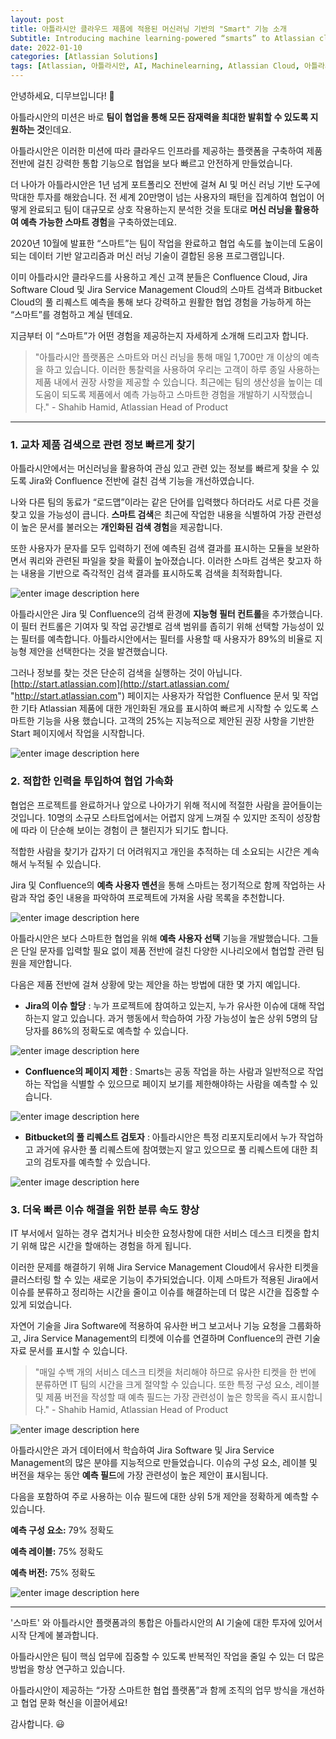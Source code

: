 ```yaml
---
layout: post
title: 아틀라시안 클라우드 제품에 적용된 머신러닝 기반의 "Smart" 기능 소개
Subtitle: Introducing machine learning-powered “smarts” to Atlassian cloud products
date: 2022-01-10
categories: [Atlassian Solutions]
tags: [Atlassian, 아틀라시안, AI, Machinelearning, Atlassian Cloud, 아틀라시안클라우드, Jira Cloud, Confluence Cloud, 디무브, Dmove]
---
```


안녕하세요, 디무브입니다! 🎈 

아틀라시안의 미션은 바로 **팀이 협업을 통해 모든 잠재력을 최대한 발휘할 수 있도록 지원하는 것**인데요.

아틀라시안은 이러한 미션에 따라 클라우드 인프라를 제공하는 플랫폼을 구축하여 제품 전반에 걸친 강력한 통합 기능으로 협업을 보다 빠르고 안전하게 만들었습니다.

더 나아가 아틀라시안은 1년 넘게 포트폴리오 전반에 걸쳐 AI 및 머신 러닝 기반 도구에 막대한 투자를 해왔습니다. 
전 세계 20만명이 넘는 사용자의 패턴을 집계하여 협업이 어떻게 완료되고 팀이 대규모로 상호 작용하는지 분석한 것을 토대로 **머신 러닝을 활용하여 예측 가능한 스마트 경험**을 구축하였는데요.

2020년 10월에 발표한 “스마트”는 팀이 작업을 완료하고 협업 속도를 높이는데 도움이 되는 데이터 기반 알고리즘과 머신 러닝 기술이 결합된 응용 프로그램입니다.

이미 아틀라시안 클라우드를 사용하고 계신 고객 분들은 Confluence Cloud, Jira Software Cloud 및 Jira Service Management Cloud의 스마트 검색과 Bitbucket Cloud의 풀 리퀘스트 예측을 통해 보다 강력하고 원활한 협업 경험을 가능하게 하는 “스마트”를 경험하고 계실 텐데요.

지금부터 이 “스마트”가 어떤 경험을 제공하는지 자세하게 소개해 드리고자 합니다.

> "아틀라시안 플랫폼은 스마트와 머신 러닝을 통해 매일 1,700만 개 이상의 예측을 하고 있습니다. 이러한 통찰력을 사용하여 우리는 고객이 하루 종일 사용하는 제품 내에서 권장 사항을 제공할 수 있습니다. 최근에는 팀의 생산성을 높이는 데 도움이 되도록 제품에서 예측 가능하고 스마트한 경험을 개발하기 시작했습니다." - Shahib Hamid, Atlassian Head of Product

----------

### 1. 교차 제품 검색으로 관련 정보 빠르게 찾기

아틀라시안에서는 머신러닝을 활용하여 관심 있고 관련 있는 정보를 빠르게 찾을 수 있도록 Jira와 Confluence 전반에 걸친 검색 기능을 개선하였습니다.

나와 다른 팀의 동료가 “로드맵”이라는 같은 단어를 입력했다 하더라도 서로 다른 것을 찾고 있을 가능성이 큽니다. **스마트 검색**은 최근에 작업한 내용을 식별하여 가장 관련성이 높은 문서를 불러오는 **개인화된 검색 경험**을 제공합니다.

또한 사용자가 문자를 모두 입력하기 전에 예측된 검색 결과를 표시하는 모듈을 보완하면서 쿼리와 관련된 파일을 찾을 확률이 높아졌습니다. 이러한 스마트 검색은 찾고자 하는 내용을 기반으로 즉각적인 검색 결과를 표시하도록 검색을 최적화합니다.

![enter image description here](https://3kllhk1ibq34qk6sp3bhtox1-wpengine.netdna-ssl.com/wp-content/uploads/2020/10/searching-v3.png)

아틀라시안은 Jira 및 Confluence의 검색 환경에 **지능형 필터 컨트롤**을 추가했습니다. 이 필터 컨트롤은 기여자 및 작업 공간별로 검색 범위를 좁히기 위해 선택할 가능성이 있는 필터를 예측합니다. 아틀라시안에서는 필터를 사용할 때 사용자가 89%의 비율로 지능형 제안을 선택한다는 것을 발견했습니다.

그러나 정보를 찾는 것은 단순히 검색을 실행하는 것이 아닙니다. [http://start.atlassian.com](http://start.atlassian.com/ "http://start.atlassian.com") 페이지는 사용자가 작업한 Confluence 문서 및 작업한 기타 Atlassian 제품에 대한 개인화된 개요를 표시하여 빠르게 시작할 수 있도록 스마트한 기능을 사용 했습니다. 고객의 25%는 지능적으로 제안된 권장 사항을 기반한 Start 페이지에서 작업을 시작합니다.

![enter image description here](https://3kllhk1ibq34qk6sp3bhtox1-wpengine.netdna-ssl.com/wp-content/uploads/2020/10/image-20200915-060139.png)


### 2. 적합한 인력을 투입하여 협업 가속화

협업은 프로젝트를 완료하거나 앞으로 나아가기 위해 적시에 적절한 사람을 끌어들이는 것입니다. 10명의 소규모 스타트업에서는 어렵지 않게 느껴질 수 있지만 조직이 성장함에 따라 이 단순해 보이는 경험이 큰 챌린지가 되기도 합니다.

적합한 사람을 찾기가 갑자기 더 어려워지고 개인을 추적하는 데 소요되는 시간은 계속해서 누적될 수 있습니다.

Jira 및 Confluence의 **예측 사용자 멘션**을 통해 스마트는 정기적으로 함께 작업하는 사람과 작업 중인 내용을 파악하여 프로젝트에 가져올 사람 목록을 추천합니다.

![enter image description here](https://3kllhk1ibq34qk6sp3bhtox1-wpengine.netdna-ssl.com/wp-content/uploads/2020/10/v3.gif)

  
아틀라시안은 보다 스마트한 협업을 위해 **예측 사용자 선택** 기능을 개발했습니다. 그들은 단일 문자를 입력할 필요 없이 제품 전반에 걸친 다양한 시나리오에서 협업할 관련 팀원을 제안합니다.

다음은 제품 전반에 걸쳐 상황에 맞는 제안을 하는 방법에 대한 몇 가지 예입니다.

-   **Jira의 이슈 할당** : 누가 프로젝트에 참여하고 있는지, 누가 유사한 이슈에 대해 작업하는지 알고 있습니다. 과거 행동에서 학습하여 가장 가능성이 높은 상위 5명의 담당자를 86%의 정확도로 예측할 수 있습니다.

![enter image description here](https://3kllhk1ibq34qk6sp3bhtox1-wpengine.netdna-ssl.com/wp-content/uploads/2020/10/jira-v3.png)

-   **Confluence의 페이지 제한** : Smarts는 공동 작업을 하는 사람과 일반적으로 작업하는 작업을 식별할 수 있으므로 페이지 보기를 제한해야하는 사람을 예측할 수 있습니다.

![enter image description here](https://3kllhk1ibq34qk6sp3bhtox1-wpengine.netdna-ssl.com/wp-content/uploads/2020/10/confluence-v3.png)

-   **Bitbucket의 풀 리퀘스트 검토자** : 아틀라시안은 특정 리포지토리에서 누가 작업하고 과거에 유사한 풀 리퀘스트에 참여했는지 알고 있으므로 풀 리퀘스트에 대한 최고의 검토자를 예측할 수 있습니다.

![enter image description here](https://3kllhk1ibq34qk6sp3bhtox1-wpengine.netdna-ssl.com/wp-content/uploads/2020/10/bitbucket-v3-600x358.png)


### 3. 더욱 빠른 이슈 해결을 위한 분류 속도 향상

IT 부서에서 일하는 경우 겹치거나 비슷한 요청사항에 대한 서비스 데스크 티켓을 합치기 위해 많은 시간을 할애하는 경험을 하게 됩니다.

이러한 문제를 해결하기 위해 Jira Service Management Cloud에서 유사한 티켓을 클러스터링 할 수 있는 새로운 기능이 추가되었습니다. 
이제 스마트가 적용된 Jira에서 이슈를 분류하고 정리하는 시간을 줄이고 이슈를 해결하는데 더 많은 시간을 집중할 수 있게 되었습니다.

자연어 기술을 Jira Software에 적용하여 유사한 버그 보고서나 기능 요청을 그룹화하고, Jira Service Management의 티켓에 이슈를 연결하며 Confluence의 관련 기술 자료 문서를 표시할 수 있습니다.

> "매일 수백 개의 서비스 데스크 티켓을 처리해야 하므로 유사한 티켓을 한 번에 분류하면 IT 팀의 시간을 크게 절약할 수 있습니다. 
> 또한 특정 구성 요소, 레이블 및 제품 버전을 작성할 때 예측 필드는 가장 관련성이 높은 항목을 즉시 표시합니다." - Shahib Hamid, Atlassian Head of Product

![enter image description here](https://3kllhk1ibq34qk6sp3bhtox1-wpengine.netdna-ssl.com/wp-content/uploads/2020/10/image-43-2048x860.png)

아틀라시안은 과거 데이터에서 학습하여 Jira Software 및 Jira Service Management의 많은 분야를 지능적으로 만들었습니다. 
이슈의 구성 요소, 레이블 및 버전을 채우는 동안 **예측 필드**에 가장 관련성이 높은 제안이 표시됩니다.

다음을 포함하여 주로 사용하는 이슈 필드에 대한 상위 5개 제안을 정확하게 예측할 수 있습니다.

**예측 구성 요소:** 79% 정확도

**예측 레이블:** 75% 정확도

**예측 버전:** 75% 정확도

![enter image description here](https://3kllhk1ibq34qk6sp3bhtox1-wpengine.netdna-ssl.com/wp-content/uploads/2020/12/3.-predictive-fields-v3-1-scaled.gif)

---

'스마트' 와 아틀라시안 플랫폼과의 통합은 아틀라시안의 AI 기술에 대한 투자에 있어서 시작 단계에 불과합니다.

아틀라시안은 팀이 핵심 업무에 집중할 수 있도록 반복적인 작업을 줄일 수 있는 더 많은 방법을 항상 연구하고 있습니다.

아틀라시안이 제공하는 “가장 스마트한 협업 플랫폼”과 함께 조직의 업무 방식을 개선하고 협업 문화 혁신을 이끌어세요!

감사합니다. 😃
